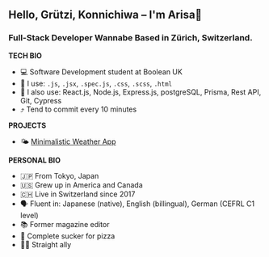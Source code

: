 ## Hello, Grützi, Konnichiwa – I'm Arisa👋
### Full-Stack Developer Wannabe Based in Zürich, Switzerland.

**TECH BIO**
- 💻 Software Development student at Boolean UK
- 💭 I use: ``.js``, ``.jsx``, ``.spec.js``, ``.css``, ``.scss``, ``.html``
- 📖 I also use: React.js, Node.js, Express.js, postgreSQL, Prisma, Rest API, Git, Cypress
- ⤴️ Tend to commit every 10 minutes

**PROJECTS**
- 🌤 [Minimalistic Weather App](https://sigristarisa.github.io/Weather-App/)
  

**PERSONAL BIO**
- 🇯🇵 From Tokyo, Japan
- 🇺🇸 Grew up in America and Canada
- 🇨🇭 Live in Switzerland since 2017
- 🗣 Fluent in: Japanese (native), English (billingual), German (CEFRL C1 level)
- 📚 Former magazine editor
- 🍕 Complete sucker for pizza
- 🏳️‍🌈 Straight ally
